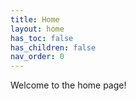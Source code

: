 ```yaml
---
title: Home
layout: home
has_toc: false
has_children: false
nav_order: 0
---
```


Welcome to the home page!

